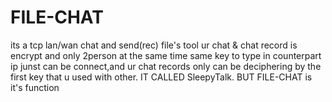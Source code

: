 # FILE-CHAT
its a tcp lan/wan chat and send(rec) file's tool
ur chat & chat record is encrypt and only 2person at the same time same key to type in counterpart ip junst can be connect,and ur chat records only can be deciphering by the first key that u used with other.
IT CALLED SleepyTalk. BUT FILE-CHAT is it's function
